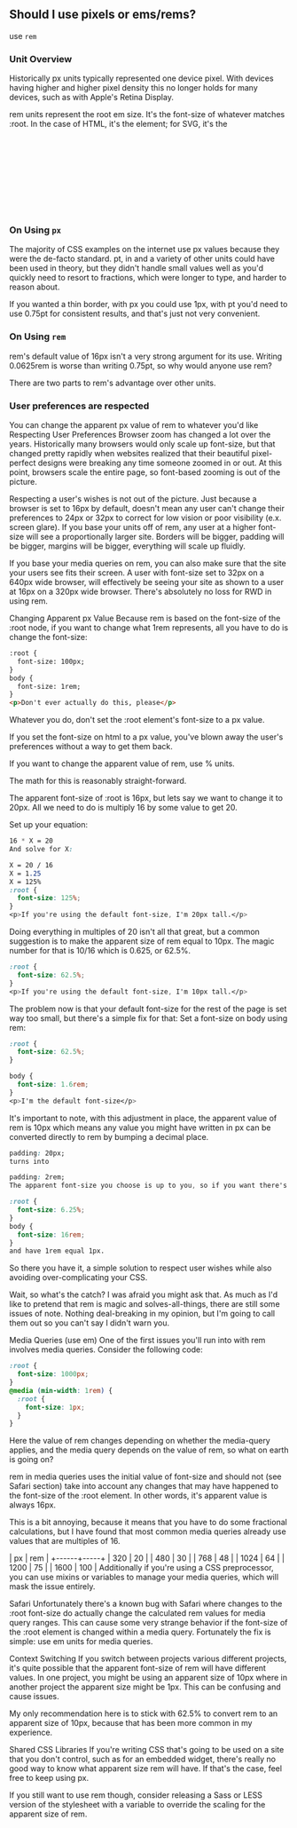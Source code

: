 ## Should I use pixels or ems/rems?

use `rem`

### Unit Overview

Historically px units typically represented one device pixel. With devices having higher and higher pixel density this no longer holds for many devices, such as with Apple's Retina Display.

rem units represent the root em size. It's the font-size of whatever matches :root. In the case of HTML, it's the <html> element; for SVG, it's the <svg> element. The default font-size in every browser* is 16px.

### On Using `px`
The majority of CSS examples on the internet use px values because they were the de-facto standard. pt, in and a variety of other units could have been used in theory, but they didn't handle small values well as you'd quickly need to resort to fractions, which were longer to type, and harder to reason about.

If you wanted a thin border, with px you could use 1px, with pt you'd need to use 0.75pt for consistent results, and that's just not very convenient.

### On Using `rem`
rem's default value of 16px isn't a very strong argument for its use. Writing 0.0625rem is worse than writing 0.75pt, so why would anyone use rem?

There are two parts to rem's advantage over other units.

### User preferences are respected
  
You can change the apparent px value of rem to whatever you'd like
Respecting User Preferences
Browser zoom has changed a lot over the years. Historically many browsers would only scale up font-size, but that changed pretty rapidly when websites realized that their beautiful pixel-perfect designs were breaking any time someone zoomed in or out. At this point, browsers scale the entire page, so font-based zooming is out of the picture.

Respecting a user's wishes is not out of the picture. Just because a browser is set to 16px by default, doesn't mean any user can't change their preferences to 24px or 32px to correct for low vision or poor visibility (e.x. screen glare). If you base your units off of rem, any user at a higher font-size will see a proportionally larger site. Borders will be bigger, padding will be bigger, margins will be bigger, everything will scale up fluidly.

If you base your media queries on rem, you can also make sure that the site your users see fits their screen. A user with font-size set to 32px on a 640px wide browser, will effectively be seeing your site as shown to a user at 16px on a 320px wide browser. There's absolutely no loss for RWD in using rem.

Changing Apparent px Value
Because rem is based on the font-size of the :root node, if you want to change what 1rem represents, all you have to do is change the font-size:

```html
:root {
  font-size: 100px;
}
body {
  font-size: 1rem;
}
<p>Don't ever actually do this, please</p>  
```

Whatever you do, don't set the :root element's font-size to a px value.

If you set the font-size on html to a px value, you've blown away the user's preferences without a way to get them back.

If you want to change the apparent value of rem, use % units.

The math for this is reasonably straight-forward.

The apparent font-size of :root is 16px, but lets say we want to change it to 20px. All we need to do is multiply 16 by some value to get 20.

Set up your equation:

```css
16 * X = 20
And solve for X:

X = 20 / 16
X = 1.25
X = 125%
:root {
  font-size: 125%;
}
<p>If you're using the default font-size, I'm 20px tall.</p>
```

Doing everything in multiples of 20 isn't all that great, but a common suggestion is to make the apparent size of rem equal to 10px. The magic number for that is 10/16 which is 0.625, or 62.5%.

```css
:root {
  font-size: 62.5%;
}
<p>If you're using the default font-size, I'm 10px tall.</p>
```
  
The problem now is that your default font-size for the rest of the page is set way too small, but there's a simple fix for that: Set a font-size on body using rem:

```css
:root {
  font-size: 62.5%;
}

body {
  font-size: 1.6rem;
}
<p>I'm the default font-size</p>
```

It's important to note, with this adjustment in place, the apparent value of rem is 10px which means any value you might have written in px can be converted directly to rem by bumping a decimal place.

```css
padding: 20px;
turns into

padding: 2rem;
The apparent font-size you choose is up to you, so if you want there's no reason you can't use:

:root {
  font-size: 6.25%;
}
body {
  font-size: 16rem;
}
and have 1rem equal 1px.
```

So there you have it, a simple solution to respect user wishes while also avoiding over-complicating your CSS.

Wait, so what's the catch?
I was afraid you might ask that. As much as I'd like to pretend that rem is magic and solves-all-things, there are still some issues of note. Nothing deal-breaking in my opinion, but I'm going to call them out so you can't say I didn't warn you.

Media Queries (use em)
One of the first issues you'll run into with rem involves media queries. Consider the following code:

```css
:root {
  font-size: 1000px;
}
@media (min-width: 1rem) {
  :root {
    font-size: 1px;
  }
}
```
  
Here the value of rem changes depending on whether the media-query applies, and the media query depends on the value of rem, so what on earth is going on?

rem in media queries uses the initial value of font-size and should not (see Safari section) take into account any changes that may have happened to the font-size of the :root element. In other words, it's apparent value is always 16px.

This is a bit annoying, because it means that you have to do some fractional calculations, but I have found that most common media queries already use values that are multiples of 16.

|   px | rem |
+------+-----+
|  320 |  20 |
|  480 |  30 |
|  768 |  48 |
| 1024 |  64 |
| 1200 |  75 |
| 1600 | 100 |
Additionally if you're using a CSS preprocessor, you can use mixins or variables to manage your media queries, which will mask the issue entirely.

Safari
Unfortunately there's a known bug with Safari where changes to the :root font-size do actually change the calculated rem values for media query ranges. This can cause some very strange behavior if the font-size of the :root element is changed within a media query. Fortunately the fix is simple: use em units for media queries.

Context Switching
If you switch between projects various different projects, it's quite possible that the apparent font-size of rem will have different values. In one project, you might be using an apparent size of 10px where in another project the apparent size might be 1px. This can be confusing and cause issues.

My only recommendation here is to stick with 62.5% to convert rem to an apparent size of 10px, because that has been more common in my experience.

Shared CSS Libraries
If you're writing CSS that's going to be used on a site that you don't control, such as for an embedded widget, there's really no good way to know what apparent size rem will have. If that's the case, feel free to keep using px.

If you still want to use rem though, consider releasing a Sass or LESS version of the stylesheet with a variable to override the scaling for the apparent size of rem.
